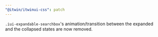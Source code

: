 ```yaml
---
"@itwin/itwinui-css": patch
---
```


`.iui-expandable-searchbox`'s animation/transition between the expanded and the collapsed states are now removed.

